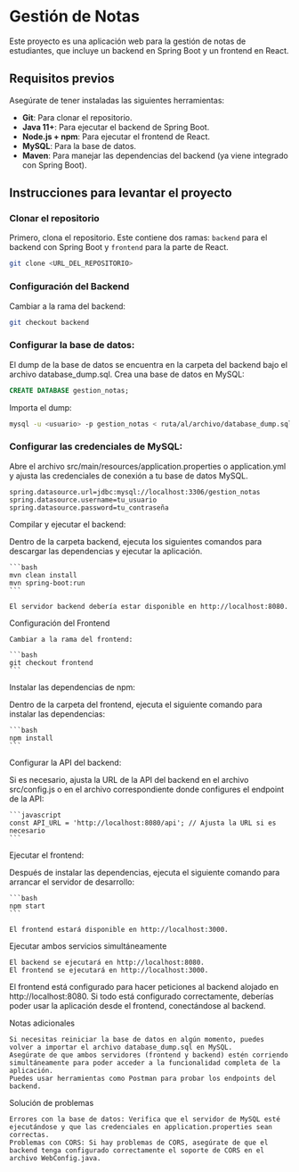 # Gestión de Notas

Este proyecto es una aplicación web para la gestión de notas de estudiantes, que incluye un backend en Spring Boot y un frontend en React. 

## Requisitos previos

Asegúrate de tener instaladas las siguientes herramientas:

- **Git**: Para clonar el repositorio.
- **Java 11+**: Para ejecutar el backend de Spring Boot.
- **Node.js + npm**: Para ejecutar el frontend de React.
- **MySQL**: Para la base de datos.
- **Maven**: Para manejar las dependencias del backend (ya viene integrado con Spring Boot).
  
## Instrucciones para levantar el proyecto

### Clonar el repositorio

Primero, clona el repositorio. Este contiene dos ramas: `backend` para el backend con Spring Boot y `frontend` para la parte de React.

```bash
git clone <URL_DEL_REPOSITORIO>
```

### Configuración del Backend

Cambiar a la rama del backend:

```bash
git checkout backend
```

### Configurar la base de datos:

El dump de la base de datos se encuentra en la carpeta del backend bajo el archivo database_dump.sql.
Crea una base de datos en MySQL:

```sql
CREATE DATABASE gestion_notas;
```

Importa el dump:

```bash
mysql -u <usuario> -p gestion_notas < ruta/al/archivo/database_dump.sql
```

### Configurar las credenciales de MySQL:

Abre el archivo src/main/resources/application.properties o application.yml y ajusta las credenciales de conexión a tu base de datos MySQL.

```properties
spring.datasource.url=jdbc:mysql://localhost:3306/gestion_notas
spring.datasource.username=tu_usuario
spring.datasource.password=tu_contraseña
```

Compilar y ejecutar el backend:

Dentro de la carpeta backend, ejecuta los siguientes comandos para descargar las dependencias y ejecutar la aplicación.

    ```bash
    mvn clean install
    mvn spring-boot:run
    ```

    El servidor backend debería estar disponible en http://localhost:8080.

Configuración del Frontend

    Cambiar a la rama del frontend:

    ```bash
    git checkout frontend
    ```

Instalar las dependencias de npm:

Dentro de la carpeta del frontend, ejecuta el siguiente comando para instalar las dependencias:

    ```bash
    npm install
    ```

Configurar la API del backend:

Si es necesario, ajusta la URL de la API del backend en el archivo src/config.js o en el archivo correspondiente donde configures el endpoint de la API:

    ```javascript
    const API_URL = 'http://localhost:8080/api'; // Ajusta la URL si es necesario
    ```

Ejecutar el frontend:

Después de instalar las dependencias, ejecuta el siguiente comando para arrancar el servidor de desarrollo:

    ```bash
    npm start
    ```

    El frontend estará disponible en http://localhost:3000.

Ejecutar ambos servicios simultáneamente

    El backend se ejecutará en http://localhost:8080.
    El frontend se ejecutará en http://localhost:3000.

El frontend está configurado para hacer peticiones al backend alojado en http://localhost:8080. Si todo está configurado correctamente, deberías poder usar la aplicación desde el frontend, conectándose al backend.

Notas adicionales

    Si necesitas reiniciar la base de datos en algún momento, puedes volver a importar el archivo database_dump.sql en MySQL.
    Asegúrate de que ambos servidores (frontend y backend) estén corriendo simultáneamente para poder acceder a la funcionalidad completa de la aplicación.
    Puedes usar herramientas como Postman para probar los endpoints del backend.

Solución de problemas

    Errores con la base de datos: Verifica que el servidor de MySQL esté ejecutándose y que las credenciales en application.properties sean correctas.
    Problemas con CORS: Si hay problemas de CORS, asegúrate de que el backend tenga configurado correctamente el soporte de CORS en el archivo WebConfig.java.